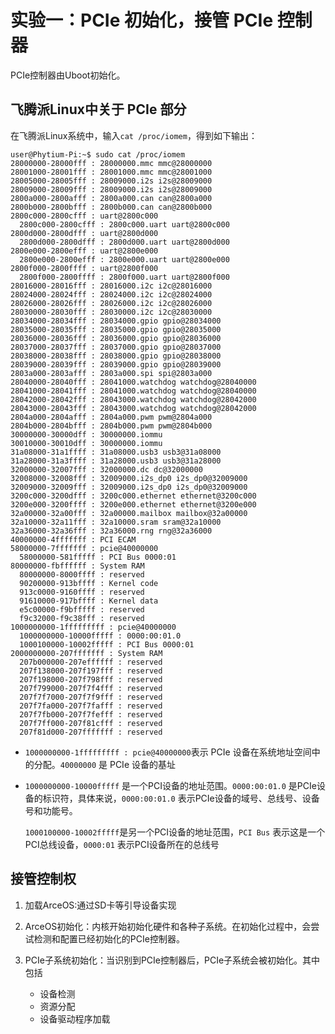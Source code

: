 # 实验一：PCIe 初始化，接管 PCIe 控制器

PCIe控制器由Uboot初始化。

## 飞腾派Linux中关于 PCIe 部分

在飞腾派Linux系统中，输入```cat /proc/iomem```，得到如下输出：

```shell
user@Phytium-Pi:~$ sudo cat /proc/iomem
28000000-28000fff : 28000000.mmc mmc@28000000
28001000-28001fff : 28001000.mmc mmc@28001000
28005000-28005fff : 28009000.i2s i2s@28009000
28009000-28009fff : 28009000.i2s i2s@28009000
2800a000-2800afff : 2800a000.can can@2800a000
2800b000-2800bfff : 2800b000.can can@2800b000
2800c000-2800cfff : uart@2800c000
  2800c000-2800cfff : 2800c000.uart uart@2800c000
2800d000-2800dfff : uart@2800d000
  2800d000-2800dfff : 2800d000.uart uart@2800d000
2800e000-2800efff : uart@2800e000
  2800e000-2800efff : 2800e000.uart uart@2800e000
2800f000-2800ffff : uart@2800f000
  2800f000-2800ffff : 2800f000.uart uart@2800f000
28016000-28016fff : 28016000.i2c i2c@28016000
28024000-28024fff : 28024000.i2c i2c@28024000
28026000-28026fff : 28026000.i2c i2c@28026000
28030000-28030fff : 28030000.i2c i2c@28030000
28034000-28034fff : 28034000.gpio gpio@28034000
28035000-28035fff : 28035000.gpio gpio@28035000
28036000-28036fff : 28036000.gpio gpio@28036000
28037000-28037fff : 28037000.gpio gpio@28037000
28038000-28038fff : 28038000.gpio gpio@28038000
28039000-28039fff : 28039000.gpio gpio@28039000
2803a000-2803afff : 2803a000.spi spi@2803a000
28040000-28040fff : 28041000.watchdog watchdog@28040000
28041000-28041fff : 28041000.watchdog watchdog@28040000
28042000-28042fff : 28043000.watchdog watchdog@28042000
28043000-28043fff : 28043000.watchdog watchdog@28042000
2804a000-2804afff : 2804a000.pwm pwm@2804a000
2804b000-2804bfff : 2804b000.pwm pwm@2804b000
30000000-30000dff : 30000000.iommu
30010000-30010dff : 30000000.iommu
31a08000-31a1ffff : 31a08000.usb3 usb3@31a08000
31a28000-31a3ffff : 31a28000.usb3 usb3@31a28000
32000000-32007fff : 32000000.dc dc@32000000
32008000-32008fff : 32009000.i2s_dp0 i2s_dp0@32009000
32009000-32009fff : 32009000.i2s_dp0 i2s_dp0@32009000
3200c000-3200dfff : 3200c000.ethernet ethernet@3200c000
3200e000-3200ffff : 3200e000.ethernet ethernet@3200e000
32a00000-32a00fff : 32a00000.mailbox mailbox@32a00000
32a10000-32a11fff : 32a10000.sram sram@32a10000
32a36000-32a36fff : 32a36000.rng rng@32a36000
40000000-4fffffff : PCI ECAM
58000000-7fffffff : pcie@40000000
  58000000-581fffff : PCI Bus 0000:01
80000000-fbffffff : System RAM
  80000000-8000ffff : reserved
  90200000-913bffff : Kernel code
  913c0000-9160ffff : reserved
  91610000-917bffff : Kernel data
  e5c00000-f9bfffff : reserved
  f9c32000-f9c38fff : reserved
1000000000-1fffffffff : pcie@40000000
  1000000000-10000fffff : 0000:00:01.0
  1000100000-10002fffff : PCI Bus 0000:01
2000000000-207fffffff : System RAM
  207b000000-207effffff : reserved
  207f138000-207f197fff : reserved
  207f198000-207f798fff : reserved
  207f799000-207f7f4fff : reserved
  207f7f7000-207f7f9fff : reserved
  207f7fa000-207f7fafff : reserved
  207f7fb000-207f7fefff : reserved
  207f7ff000-207f81cfff : reserved
  207f81d000-207fffffff : reserved
```

* ```1000000000-1fffffffff : pcie@40000000```表示 PCIe 设备在系统地址空间中的分配。`40000000` 是 PCIe 设备的基址

* `1000000000-10000fffff` 是一个PCI设备的地址范围。`0000:00:01.0` 是PCIe设备的标识符，具体来说，`0000:00:01.0` 表示PCIe设备的域号、总线号、设备号和功能号。

  ` 1000100000-10002fffff `是另一个PCI设备的地址范围，`PCI Bus` 表示这是一个PCI总线设备，`0000:01` 表示PCI设备所在的总线号




## 接管控制权

1. 加载ArceOS:通过SD卡等引导设备实现

2. ArceOS初始化：内核开始初始化硬件和各种子系统。在初始化过程中，会尝试检测和配置已经初始化的PCIe控制器。

3. PCIe子系统初始化：当识别到PCIe控制器后，PCIe子系统会被初始化。其中包括
   * 设备检测
   * 资源分配
   * 设备驱动程序加载
